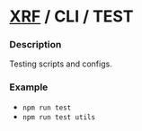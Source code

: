 # [XRF](../../) / CLI / TEST

### Description

Testing scripts and configs.

### Example

- `npm run test`
- `npm run test utils`
